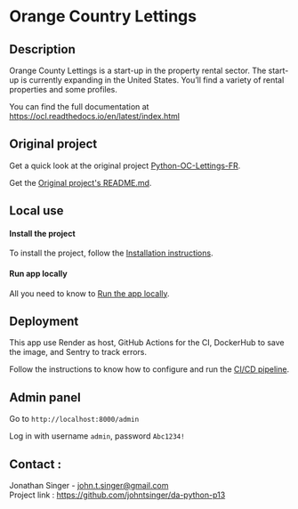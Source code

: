 # Orange Country Lettings

## Description

Orange County Lettings is a start-up in the property rental sector. The start-up is currently expanding in the United States. You’ll find a variety of rental properties and some profiles.

You can find the full documentation at https://ocl.readthedocs.io/en/latest/index.html

## Original project

Get a quick look at the original project [Python-OC-Lettings-FR](https://github.com/OpenClassrooms-Student-Center/Python-OC-Lettings-FR).

Get the [Original project's README.md](README.original.md).

## Local use

#### Install the project

To install the project, follow the [Installation instructions](docs/source/install.rst).

#### Run app locally

All you need to know to [Run the app locally](docs/source/quick-start.rst).

## Deployment

This app use Render as host, GitHub Actions for the CI, DockerHub to save the image, and Sentry to track errors.

Follow the instructions to know how to configure and run the [CI/CD pipeline](docs/source/deploy.rst).

## Admin panel

Go to `http://localhost:8000/admin`

Log in with username `admin`, password `Abc1234!`

## Contact :
Jonathan Singer - john.t.singer@gmail.com\
Project link : https://github.com/johntsinger/da-python-p13

